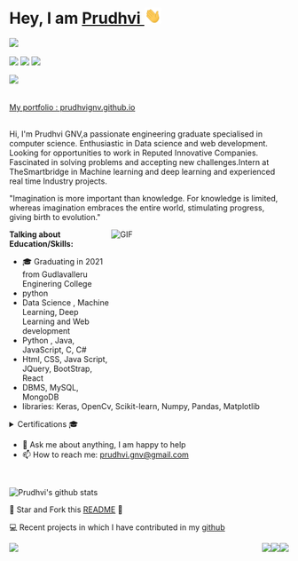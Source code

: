 <h1>Hey, I am <a href="https://prudhvignv.github.io/">Prudhvi </a><img src="https://raw.githubusercontent.com/ABSphreak/ABSphreak/master/gifs/Hi.gif" width="30px"></h1>


<a href="https://www.linkedin.com/in/prudhvignv"><img src="https://github.com/PrudhviGNV/PrudhviGNV/blob/master/logos/linkedin.png" width="40" /></a>


<a href="https://github.com/PrudhviGNV"><img src="https://github.com/PrudhviGNV/PrudhviGNV/blob/master/logos/github-logo.png" width="40" /></a>
<a href="https://www.facebook.com/prudhvi.gnv/"><img src="https://github.com/PrudhviGNV/PrudhviGNV/blob/master/logos/facebook.png" width="40" /></a>
<a href="mailto:prudhvi.gnv@gmail.com"><img src="https://github.com/PrudhviGNV/PrudhviGNV/blob/master/logos/google-plus.png" width="40" /></a>

<a href="https://www.instagram.com/prudhvi_gnv"><img src="https://github.com/PrudhviGNV/PrudhviGNV/blob/master/logos/instagram.png" width="40" /></a>




<br />
 <a href="https://prudhvignv.github.io/" align="left" > My portfolio : prudhvignv.github.io </a> 
<br />
<br />

Hi, I'm Prudhvi GNV,a passionate engineering graduate specialised in computer science. Enthusiastic in Data science and web development. Looking for opportunities to work in Reputed Innovative Companies. Fascinated in solving problems and accepting new challenges.Intern at TheSmartbridge in Machine learning and deep learning and experienced real time Industry projects.


"Imagination is more important than knowledge. For knowledge is limited, whereas imagination embraces the entire world, stimulating progress, giving birth to evolution." 



 <img align="right" height="300px" width= "320px" alt="GIF" src="https://media.giphy.com/media/CVtNe84hhYF9u/giphy.gif" />

**Talking about Education/Skills:**

- 🎓 Graduating in 2021 from Gudlavalleru Enginering College
-  python 
-  Data Science , Machine Learning, Deep Learning and Web development
- Python , Java, JavaScript, C, C#
-  Html, CSS, Java Script, JQuery, BootStrap, React
-  DBMS, MySQL, MongoDB
-  libraries: Keras, OpenCv, Scikit-learn, Numpy, Pandas, Matplotlib

<details>
<summary>Certifications 🎓</summary>
  <ul>
    <li><a href="https://www.coursera.org/account/accomplishments/professional-cert/D6FVPDW5QNWX">Google IT Support</a></li>
    <li><a href="https://www.coursera.org/account/accomplishments/verify/FFD8SWPGSLMB">Machine learning by stanford</a></li>
    <li><a href="https://www.coursera.org/account/accomplishments/verify/NYBYWCAVG5G8">Neural networks by deeplearning.ai</a></li>
    <li><a href="https://www.freecodecamp.org/certification/prudhvi_gnv/responsive-web-design">Web development by freecodecamp</a></li>
    <li><a href="https://www.coursera.org/account/accomplishments/verify/6Y5L79GQFJCR">DevOps mindset and culture by coursera</a></li>
        <li><a href="https://www.coursera.org/account/accomplishments/verify/UQEGRWJF4L39"> Python datastructures  </a></li>
        <li><a href="https://nptel.ac.in/noc/Ecertificate/?q=noc19-cs07/NPTEL19CS07S61360046191203622.jpg">Java by NPTEL</a></li>
        <li><a href="https://learndigital.withgoogle.com/digitalgarage/validate-certificate-code">Digital marketing by Google Garage</a></li>

  </ul>
</details>

- 💬 Ask me about anything, I am happy to help
- 📫 How to reach me: prudhvi.gnv@gmail.com

&nbsp;


![Prudhvi's github stats](https://github-readme-stats.vercel.app/api?username=PrudhviGNV&show_icons=true&hide_border=true)

:pushpin: Star and Fork this [README](https://github.com/PrudhviGNV/PrudhviGNV) :pencil:

💻 Recent projects in which I have contributed in my [github](https://github.com/PrudhviGNV/)


<a href="https://github.com/PrudhviGNV/FacialEmotionRecognition-usingCNN">
    <img align="right" src="https://github-readme-stats.vercel.app/api/pin/?username=PrudhviGNV&repo=FacialEmotionRecognition-usingCNN" />
</a>

<a href="https://github.com/PrudhviGNV/FaceRecognisationBasedAttendence">
  <img align="right" src="https://github-readme-stats.vercel.app/api/pin/?username=PrudhviGNV&repo=FaceRecognisationBasedAttendence" />
</a>

<a href="https://github.com/PrudhviGNV/pathFinderVisualizer">
  <img align="left" src="https://github-readme-stats.vercel.app/api/pin/?username=PrudhviGNV&repo=pathFinderVisualizer" />
</a>

<a href="https://github.com/PrudhviGNV/SpeechEmotionRecognization">
  <img align="right" src="https://github-readme-stats.vercel.app/api/pin/?username=PrudhviGNV&repo=SpeechEmotionRecognization" />
</a>


